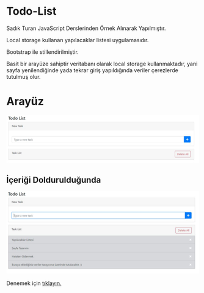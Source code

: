 # Todo-List
Sadık Turan JavaScript Derslerinden Örnek Alınarak Yapılmıştır.

Local storage kullanan yapılacaklar listesi uygulamasıdır.

Bootstrap ile stillendirilmiştir.

Basit bir arayüze sahiptir veritabanı olarak local storage kullanmaktadır, yani sayfa yenilendiğinde yada tekrar giriş yapıldığında veriler çerezlerde tutulmuş olur. 

# Arayüz
![Boş iken](https://github.com/HasanHuseyinDemir/Basit-Todo-List/blob/master/info/bo%C5%9F.JPG)

## İçeriği Doldurulduğunda
![Dolu](https://github.com/HasanHuseyinDemir/Basit-Todo-List/blob/master/info/dolu.jpg)

Denemek için [tıklayın.](https://hasanhuseyindemir.github.io/Todo-List/)

